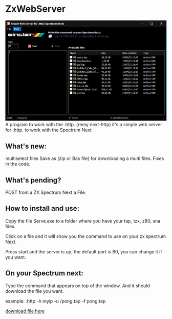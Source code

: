 # ZxWebServer

![screen short](img/Captura.PNG)
A program to work with the .http. (remy next-http)
it's a simple web server for .http. to work with the Spectrum Next

What's new:
--------------
multiselect files
Save as (zip or Bas file) for downloading a multi files.
Fixes in the code.

What's pending?
----------------
POST from a ZX Spectrum Next a File.

How to install and use:
--------------
Copy the file Serve.exe to a folder where you have your tap, tzx, z80, sna files. 

Click on a file and it will show you the command to use on your zx spectrum Next.

Press start and the server is up, the default port is 80, you can change it if you want.

On your Spectrum next:
----------------------
Type the command that appears on top of the window. And it should download the file you want.

example: .http -h myip -u /pong.tap -f pong.tap

[download file here](Win32/Release/Server.exe)
